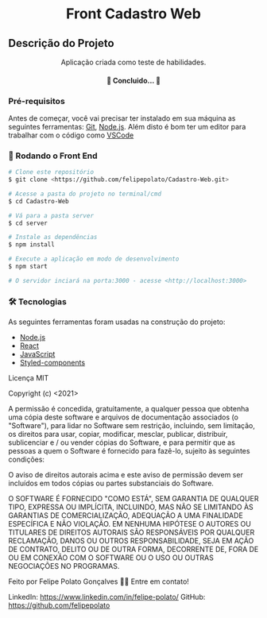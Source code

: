 # <h1 align="center">Front Cadastro Web</h1>

## Descrição do Projeto

<p align="center">
    Aplicação criada como teste de habilidades. 
</p>

<h4 align="center"> 
	 🚀 Concluido...  🚀 
</h4>

### Pré-requisitos

Antes de começar, você vai precisar ter instalado em sua máquina as seguintes ferramentas:
[Git](https://git-scm.com), [Node.js](https://nodejs.org/en/).
Além disto é bom ter um editor para trabalhar com o código como [VSCode](https://code.visualstudio.com/)

### 🎲 Rodando o Front End

```bash
# Clone este repositório
$ git clone <https://github.com/felipepolato/Cadastro-Web.git>

# Acesse a pasta do projeto no terminal/cmd
$ cd Cadastro-Web

# Vá para a pasta server
$ cd server

# Instale as dependências
$ npm install

# Execute a aplicação em modo de desenvolvimento
$ npm start

# O servidor inciará na porta:3000 - acesse <http://localhost:3000>
```

### 🛠 Tecnologias

As seguintes ferramentas foram usadas na construção do projeto:

- [Node.js](https://nodejs.org/en/)
- [React](https://pt-br.reactjs.org/)
- [JavaScript](https://www.javascript.com)
- [Styled-components](https://www.styled-components.com)

Licença MIT

Copyright (c) <2021> <Felipe Polato>

A permissão é concedida, gratuitamente, a qualquer pessoa que obtenha uma cópia
deste software e arquivos de documentação associados (o "Software"), para lidar
no Software sem restrição, incluindo, sem limitação, os direitos
para usar, copiar, modificar, mesclar, publicar, distribuir, sublicenciar e / ou vender
cópias do Software, e para permitir que as pessoas a quem o Software é
fornecido para fazê-lo, sujeito às seguintes condições:

O aviso de direitos autorais acima e este aviso de permissão devem ser incluídos em todos
cópias ou partes substanciais do Software.

O SOFTWARE É FORNECIDO "COMO ESTÁ", SEM GARANTIA DE QUALQUER TIPO, EXPRESSA OU
IMPLÍCITA, INCLUINDO, MAS NÃO SE LIMITANDO ÀS GARANTIAS DE COMERCIALIZAÇÃO,
ADEQUAÇÃO A UMA FINALIDADE ESPECÍFICA E NÃO VIOLAÇÃO. EM NENHUMA HIPÓTESE O
AUTORES OU TITULARES DE DIREITOS AUTORAIS SÃO RESPONSÁVEIS POR QUALQUER RECLAMAÇÃO, DANOS OU OUTROS
RESPONSABILIDADE, SEJA EM AÇÃO DE CONTRATO, DELITO OU DE OUTRA FORMA, DECORRENTE DE,
FORA DE OU EM CONEXÃO COM O SOFTWARE OU O USO OU OUTRAS NEGOCIAÇÕES NO
PROGRAMAS.

Feito por Felipe Polato Gonçalves 👋🏽 Entre em contato!

LinkedIn: https://www.linkedin.com/in/felipe-polato/
GitHub: https://github.com/felipepolato

